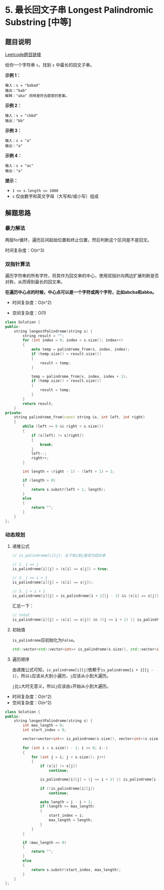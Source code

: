# 5. 最长回文子串 Longest Palindromic Substring [中等]



## 题目说明



[Leetcode题目链接](https://leetcode-cn.com/problems/longest-palindromic-substring/)

给你一个字符串 `s`，找到 `s` 中最长的回文子串。

 

**示例 1：**

```
输入：s = "babad"
输出："bab"
解释："aba" 同样是符合题意的答案。
```

**示例 2：**

```
输入：s = "cbbd"
输出："bb"
```

**示例 3：**

```
输入：s = "a"
输出："a"
```

**示例 4：**

```
输入：s = "ac"
输出："a"
```

 

**提示：**

- `1 <= s.length <= 1000`
- `s` 仅由数字和英文字母（大写和/或小写）组成



## 解题思路

### 暴力解法

两层for循环，遍历区间起始位置和终止位置，然后判断这个区间是不是回文。

时间复杂度：O(n^3)



### 双指针算法

遍历字符串的所有字符，将其作为回文串的中心，使用双指针向两边扩展判断是否对称，从而得到最长的回文串。

**在遍历中心点的时候，中心点可以是一个字符或两个字符，比如abcba和abba。**

- 时间复杂度：O(n^2)

- 空间复杂度：O(1)

```c++
class Solution {
public:
    string longestPalindrome(string s) {
        string result = "";
        for (int index = 0; index < s.size(); index++)
        {
            auto temp = palindrome_from(s, index, index);
            if (temp.size() > result.size())
            {
                result = temp;
            }

            temp = palindrome_from(s, index, index + 1);
            if (temp.size() > result.size())
            {
                result = temp;
            }
        }
        return result;
    }
private:
    string palindrome_from(const string &s, int left, int right)
    {
        while (left >= 0 && right < s.size())
        {
            if (s[left] != s[right])
            {
                break;
            }
            left--;
            right++;
        }

        int length = (right - 1) - (left + 1) + 1;

        if (length > 0)
        {
            return s.substr(left + 1, length);
        }
        else
        {
            return "";
        }
    }
};
```



### 动态规划

1. 递推公式

   ```c++
   // is_palindrome[i][j]: 从下标i到j是否为回文串
   
   // 1. i == j
   is_palindrome[i][j] = (s[i] == s[j]) = true;
   
   // 2. j == i + 1
   is_palindrome[i][j] = (s[i] == s[j]);
     
   // 3. j > i + 1
   is_palindrome[i][j] = is_palindrome[i + 1][j - 1] && (s[i] == s[j]);
   ```

   汇总一下：

   ```C++
   // total
   is_palindrome[i][j] = (s[i] == s[j]) && ((j <= i + 1) || is_palindrome[i + 1][j - 1]);
   ```

2. 初始值

   `is_palindrome`应初始化为`False`。

   ```C++
   std::vector<std::vector<int>> is_palindrome(s.size(), std::vector<int>(s.size(), 0));
   ```

   

3. 遍历顺序

   由递推公式可知，`is_palindrome[i][j]`依赖于`is_palindrome[i + 1][j - 1]`，所以`i`应该从大到小遍历，`j`应该从小到大遍历。

   `j`比`i`大时无意义，所以`j`应该由`i`开始从小到大遍历。



- 时间复杂度：O(n^2)
- 空间复杂度：O(n^2)



```c++
class Solution {
public:
    string longestPalindrome(string s) {
        int max_length = 0;
        int start_index = 0;

        vector<vector<int>> is_palindrome(s.size(), vector<int>(s.size(), 0));
        
        for (int i = s.size() - 1; i >= 0; i--)
        {
            for (int j = i; j < s.size(); j++)
            {
                if (s[i] != s[j])
                    continue;

                is_palindrome[i][j] = (j <= i + 1) || is_palindrome[i + 1][j - 1];
                
              	if (!is_palindrome[i][j])
                    continue;

                auto length = j - i + 1;
                if (length >= max_length)
                {
                    start_index = i;
                    max_length = length;
                }
            }
        }

        if (max_length == 0)
        {
            return "";
        }
        else
        {
            return s.substr(start_index, max_length);
        }
    }
};
```



